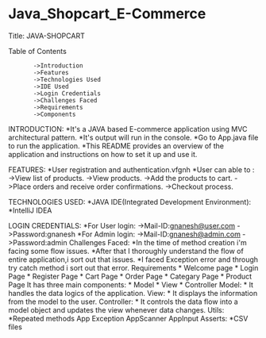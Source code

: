 # Java_Shopcart_E-Commerce

Title: JAVA-SHOPCART

   Table of Contents
   
           ->Introduction
           ->Features
           ->Technologies Used
           ->IDE Used
           ->Login Credentials
           ->Challenges Faced
           ->Requirements
           ->Components
           
           
   INTRODUCTION:
            *It's a JAVA based E-commerce application using MVC architectural pattern.
            *It's output will run in the console.
            *Go to App.java file to run the application.
            *This README provides an overview of the application and instructions on how to set it up and use it.

   FEATURES:
            *User registration and authentication.vfgnh
            *User can able to :
                 ->View list of products.
                 ->View products.
                 ->Add the products to cart.
                 ->Place orders and receive order confirmations.
                 ->Checkout process.

   TECHNOLOGIES USED:
            *JAVA
   IDE(Integrated Development Environment):
            *IntelliJ IDEA

   LOGIN CREDENTIALS:
            *For User login:
               ->Mail-ID:gnanesh@user.com
               ->Password:gnanesh
            *For Admin login:
               ->Mail-ID:gnanesh@admin.com
               ->Password:admin
    Challenges Faced:
            *In the time of method creation i'm facing some flow issues.
            *After that I thoroughly understand the flow of entire application,i sort out that issues.
            *I faced Exception error and through try catch method i sort out that error.
    Requirements
            * Welcome page
            * Login Page
            * Register Page
            * Cart Page 
            * Order Page
            * Categary Page
            * Product Page
    It has three main components:
           * Model
           * View
           * Controller
           Model:
               * It handles the data logics of the application.
           View:
               * It displays the information from the model to the user.
           Controller: 
               * It controls the data flow into a model object and updates the view whenever data changes. 
           Utils:
               *Repeated methods
                    App Exception
                    AppScanner
                    AppInput
            Asserts:
               *CSV files
                
            
 

               
          

            
                 
   

